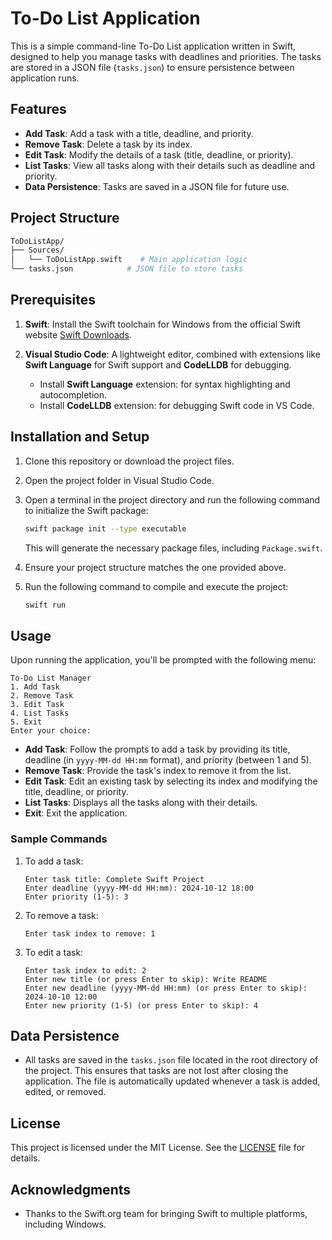 # To-Do List Application

This is a simple command-line To-Do List application written in Swift, designed to help you manage tasks with deadlines and priorities. The tasks are stored in a JSON file (`tasks.json`) to ensure persistence between application runs.

## Features

- **Add Task**: Add a task with a title, deadline, and priority.
- **Remove Task**: Delete a task by its index.
- **Edit Task**: Modify the details of a task (title, deadline, or priority).
- **List Tasks**: View all tasks along with their details such as deadline and priority.
- **Data Persistence**: Tasks are saved in a JSON file for future use.

## Project Structure

```bash
ToDoListApp/
├── Sources/
│   └── ToDoListApp.swift    # Main application logic
└── tasks.json            # JSON file to store tasks
```

## Prerequisites

1. **Swift**: Install the Swift toolchain for Windows from the official Swift website [Swift Downloads](https://www.swift.org/download/#releases).
2. **Visual Studio Code**: A lightweight editor, combined with extensions like **Swift Language** for Swift support and **CodeLLDB** for debugging.
   
   - Install **Swift Language** extension: for syntax highlighting and autocompletion.
   - Install **CodeLLDB** extension: for debugging Swift code in VS Code.

## Installation and Setup

1. Clone this repository or download the project files.
2. Open the project folder in Visual Studio Code.
3. Open a terminal in the project directory and run the following command to initialize the Swift package:
    ```bash
    swift package init --type executable
    ```
    This will generate the necessary package files, including `Package.swift`.

4. Ensure your project structure matches the one provided above.

5. Run the following command to compile and execute the project:
    ```bash
    swift run
    ```

## Usage

Upon running the application, you'll be prompted with the following menu:

```
To-Do List Manager
1. Add Task
2. Remove Task
3. Edit Task
4. List Tasks
5. Exit
Enter your choice:
```

- **Add Task**: Follow the prompts to add a task by providing its title, deadline (in `yyyy-MM-dd HH:mm` format), and priority (between 1 and 5).
- **Remove Task**: Provide the task's index to remove it from the list.
- **Edit Task**: Edit an existing task by selecting its index and modifying the title, deadline, or priority.
- **List Tasks**: Displays all the tasks along with their details.
- **Exit**: Exit the application.

### Sample Commands

1. To add a task:
    ```
    Enter task title: Complete Swift Project
    Enter deadline (yyyy-MM-dd HH:mm): 2024-10-12 18:00
    Enter priority (1-5): 3
    ```

2. To remove a task:
    ```
    Enter task index to remove: 1
    ```

3. To edit a task:
    ```
    Enter task index to edit: 2
    Enter new title (or press Enter to skip): Write README
    Enter new deadline (yyyy-MM-dd HH:mm) (or press Enter to skip): 2024-10-10 12:00
    Enter new priority (1-5) (or press Enter to skip): 4
    ```

## Data Persistence

- All tasks are saved in the `tasks.json` file located in the root directory of the project. This ensures that tasks are not lost after closing the application. The file is automatically updated whenever a task is added, edited, or removed.

## License

This project is licensed under the MIT License. See the [LICENSE](LICENSE) file for details.

## Acknowledgments

- Thanks to the Swift.org team for bringing Swift to multiple platforms, including Windows.

